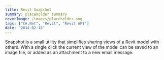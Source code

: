 ```yaml
---
title: Revit Snapshot
summary: placeholder summary
coverImage: /images/placeholder.png
tags: ["C#.Net", "Revit", "Revit API"]
date: "2014-02-18"
---
```


Snapshot is a small utility that simplifies sharing views of a Revit model with others. With a single click the current view of the model can be saved to an image file, or added as an attachment to a new email message.
